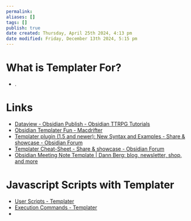 ```yaml
---
permalink:
aliases: []
tags: []
publish: true
date created: Thursday, April 25th 2024, 4:13 pm
date modified: Friday, December 13th 2024, 5:15 pm
---
```


# What is Templater For?

- .

# Links

- [Dataview - Obsidian Publish - Obsidian TTRPG Tutorials](https://obsidianttrpgtutorials.com/Obsidian+TTRPG+Tutorials/Plugin+Tutorials/Dataview/Dataview+-+Obsidian+Publish) 
- [Obsidian Templater Fun - Macdrifter](https://www.macdrifter.com/2021/08/obsidian-templater-fun.html)
- [Templater plugin (1.5 and newer): New Syntax and Examples - Share & showcase - Obsidian Forum](https://forum.obsidian.md/t/templater-plugin-1-5-and-newer-new-syntax-and-examples/16513)
- [Templater Cheat-Sheet - Share & showcase - Obsidian Forum](https://forum.obsidian.md/t/templater-cheat-sheet/33518)
- [Obsidian Meeting Note Template | Dann Berg: blog, newsletter, shop, and more](https://dannb.org/blog/2023/obsidian-meeting-note-template/)

# Javascript Scripts with Templater

- [User Scripts - Templater](https://silentvoid13.github.io/Templater/user-functions/script-user-functions.html#define-a-script-user-function) 
- [Execution Commands - Templater](https://silentvoid13.github.io/Templater/commands/execution-command.html)
- 